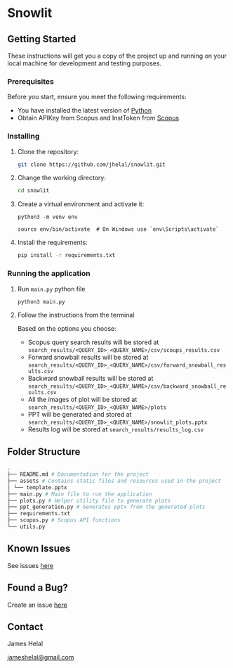 # Snowlit

## Getting Started

These instructions will get you a copy of the project up and running on your local machine for development and testing purposes.

### Prerequisites

Before you start, ensure you meet the following requirements:

- You have installed the latest version of [Python](https://www.python.org/downloads/)
- Obtain APIKey from Scopus and InstToken from [Scopus](https://pybliometrics.readthedocs.io/en/stable/access.html)

### Installing

1. Clone the repository:

   ```sh
   git clone https://github.com/jhelal/snowlit.git
   ```

2. Change the working directory:

   ```sh
   cd snowlit
   ```

3. Create a virtual environment and activate it:

   ```
   python3 -m venv env

   source env/bin/activate  # On Windows use `env\Scripts\activate`
   ```

4. Install the requirements:

   ```sh
   pip install -r requirements.txt
   ```

### Running the application

1. Run `main.py` python file

   ```sh
   python3 main.py
   ```

2. Follow the instructions from the terminal

   Based on the options you choose:

   - Scopus query search results will be stored at `search_results/<QUERY_ID>_<QUERY_NAME>/csv/scoups_results.csv`
   - Forward snowball results will be stored at `search_results/<QUERY_ID>_<QUERY_NAME>/csv/forward_snowball_results.csv`
   - Backward snowball results will be stored at `search_results/<QUERY_ID>_<QUERY_NAME>/csv/backward_snowball_results.csv`
   - All the images of plot will be stored at `search_results/<QUERY_ID>_<QUERY_NAME>/plots`
   - PPT will be generated and stored at `search_results/<QUERY_ID>_<QUERY_NAME>/snowlit_plots.pptx`
   - Results log will be stored at `search_results/results_log.csv`

## Folder Structure

```py
.
├── README.md # Documentation for the project
├── assets # Contains static files and resources used in the project
│ └── template.pptx
├── main.py # Main file to run the application
├── plots.py # Helper utility file to generate plots
├── ppt_generation.py # Generates pptx from the generated plots
├── requirements.txt
├── scopus.py # Scopus API functions
└── utils.py
```

## Known Issues

See issues [here](https://github.com/jhelal/snowlit/issues)

## Found a Bug?

Create an issue [here](https://github.com/jhelal/snowlit/issues/new/choose)

## Contact

James Helal

jameshelal@gmail.com
